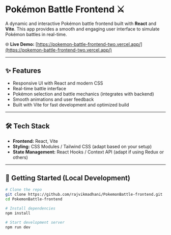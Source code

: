 # Pokémon Battle Frontend ⚔️

A dynamic and interactive Pokémon battle frontend built with **React** and **Vite**. This app provides a smooth and engaging user interface to simulate Pokémon battles in real-time.

🌐 **Live Demo:** [https://pokemon-battle-frontend-two.vercel.app/](https://pokemon-battle-frontend-two.vercel.app/)

---

## ✨ Features

- Responsive UI with React and modern CSS
- Real-time battle interface
- Pokémon selection and battle mechanics (integrates with backend)
- Smooth animations and user feedback
- Built with Vite for fast development and optimized build

---

## 🛠️ Tech Stack

- **Frontend:** React, Vite
- **Styling:** CSS Modules / Tailwind CSS (adapt based on your setup)
- **State Management:** React Hooks / Context API (adapt if using Redux or others)

---

## 🚀 Getting Started (Local Development)

```bash
# Clone the repo
git clone https://github.com/rajvikmadhani/PokemonBattle-frontend.git
cd PokemonBattle-frontend

# Install dependencies
npm install

# Start development server
npm run dev
